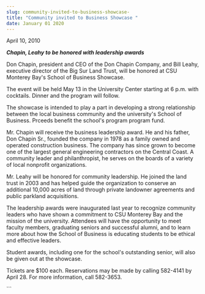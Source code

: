 ```yaml
---
slug: community-invited-to-business-showcase-
title: "Community invited to Business Showcase "
date: January 01 2020
---
```


 
<p>April 10, 2010</p>
<p>
  <strong><em>Chapin, Leahy to be honored with leadership awards</em></strong>
</p>
<p>
  Don Chapin, president and CEO of the Don Chapin Company, and Bill Leahy,
  executive director of the Big Sur Land Trust, will be honored at CSU Monterey
  Bay's School of Business Showcase.
</p>
<p>
  The event will be held May 13 in the University Center starting at 6 p.m. with
  cocktails. Dinner and the program will follow.
</p>
<p>
  The showcase is intended to play a part in developing a strong relationship
  between the local business community and the university's School of Business.
  Prceeds benefit the school's program program fund.
</p>
<p>
  Mr. Chapin will receive the business leadership award. He and his father, Don
  Chapin Sr., founded the company in 1978 as a family owned and operated
  construction business. The company has since grown to become one of the
  largest general engineering contractors on the Central Coast. A community
  leader and philanthropist, he serves on the boards of a variety of local
  nonprofit organizations.
</p>
<p>
  Mr. Leahy will be honored for community leadership. He joined the land trust
  in 2003 and has helped guide the organization to conserve an additional 10,000
  acres of land through private landowner agreements and public parkland
  acquisitions.
</p>
<p>
  The leadership awards were inaugurated last year to recognize community
  leaders who have shown a commitment to CSU Monterey Bay and the mission of the
  university. Attendees will have the opportunity to meet faculty members,
  graduating seniors and successful alumni, and to learn more about how the
  School of Business is educating students to be ethical and effective leaders.
</p>
<p>
  Student awards, including one for the school's outstanding senior, will also
  be given out at the showcase.
</p>
<p>
  Tickets are $100 each. Reservations may be made by calling 582-4141 by April
  28. For more information, call 582-3653.
</p>
<p></p>
```
